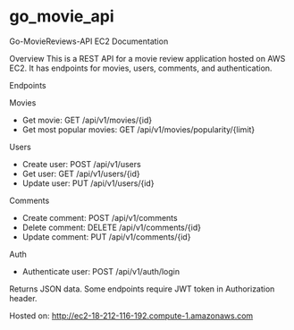 # go_movie_api

Go-MovieReviews-API EC2 Documentation

Overview
This is a REST API for a movie review application hosted on AWS EC2. It has endpoints for movies, users, comments, and authentication.

Endpoints

Movies
- Get movie: GET /api/v1/movies/{id} 
- Get most popular movies: GET /api/v1/movies/popularity/{limit}

Users 
- Create user: POST /api/v1/users
- Get user: GET /api/v1/users/{id}
- Update user: PUT /api/v1/users/{id}

Comments
- Create comment: POST /api/v1/comments 
- Delete comment: DELETE /api/v1/comments/{id}
- Update comment: PUT /api/v1/comments/{id}

Auth
- Authenticate user: POST /api/v1/auth/login

Returns JSON data. Some endpoints require JWT token in Authorization header.

Hosted on:
http://ec2-18-212-116-192.compute-1.amazonaws.com
